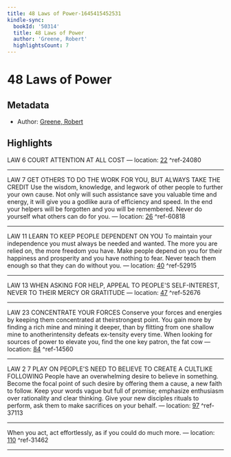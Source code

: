 ```yaml
---
title: 48 Laws of Power-1645415452531
kindle-sync:
  bookId: '50314'
  title: 48 Laws of Power
  author: 'Greene, Robert'
  highlightsCount: 7
---
```

# 48 Laws of Power
## Metadata
* Author: [Greene, Robert](None)

## Highlights
LAW 6 COURT ATTENTION AT ALL COST — location: [22]() ^ref-24080

---
LAW 7 GET OTHERS TO DO THE WORK FOR YOU, BUT ALWAYS TAKE THE CREDIT Use the wisdom, knowledge, and legwork of other people to further your own cause. Not only will such assistance save you valuable time and energy, it will give you a godlike aura of efficiency and speed. In the end your helpers will be forgotten and you will be remembered. Never do yourself what others can do for you. — location: [26]() ^ref-60818

---
LAW 11 LEARN TO KEEP PEOPLE DEPENDENT ON YOU To maintain your independence you must always be needed and wanted. The more you are relied on, the more freedom you have. Make people depend on you for their happiness and prosperity and you have nothing to fear. Never teach them enough so that they can do without you. — location: [40]() ^ref-52915

---
LAW 13 WHEN ASKING FOR HELP, APPEAL TO PEOPLE'S SELF-INTEREST, NEVER TO THEIR MERCY OR GRATITUDE — location: [47]() ^ref-52676

---
LAW 23 CONCENTRATE YOUR FORCES Conserve your forces and energies by keeping them concentrated at theirstrongest point. You gain more by finding a rich mine and mining it deeper, than by flitting from one shallow mine to anotherintensity defeats ex-tensity every time. When looking for sources of power to elevate you, find the one key patron, the fat cow — location: [84]() ^ref-14560

---
LAW 2 7 PLAY ON PEOPLE'S NEED TO BELIEVE TO CREATE A CULTLIKE FOLLOWING People have an overwhelming desire to believe in something. Become the focal point of such desire by offering them a cause, a new faith to follow. Keep your words vague but full of promise; emphasize enthusiasm over rationality and clear thinking. Give your new disciples rituals to perform, ask them to make sacrifices on your behalf. — location: [97]() ^ref-37113

---
When you act, act effortlessly, as if you could do much more. — location: [110]() ^ref-31462

---
